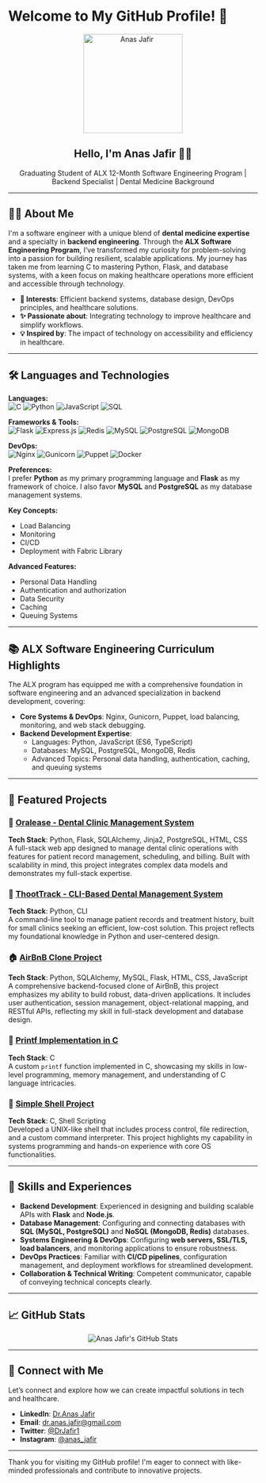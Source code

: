 # Welcome to My GitHub Profile! 👋

<p align="center">
  <img src="https://files.oaiusercontent.com/file-OXRHFurK0553sdRQuvX9B1dp?se=2024-11-05T14%3A51%3A14Z&sp=r&sv=2024-08-04&sr=b&rscc=max-age%3D604800%2C%20immutable%2C%20private&rscd=attachment%3B%20filename%3Dd9bdfaa4-6e26-4bce-b616-a590e272f07c.webp&sig=ffYOjjVmlyCdYU%2Byp7XIouOYgaGbAPZLtnT/7m8K9YM%3D" alt="Anas Jafir" width="200" />
</p>

<h2 align="center">Hello, I'm Anas Jafir 👨‍💻</h2>
<p align="center">Graduating Student of ALX 12-Month Software Engineering Program | Backend Specialist | Dental Medicine Background</p>

---

## 🧑‍🎓 About Me

I'm a software engineer with a unique blend of **dental medicine expertise** and a specialty in **backend engineering**. Through the **ALX Software Engineering Program**, I’ve transformed my curiosity for problem-solving into a passion for building resilient, scalable applications. My journey has taken me from learning C to mastering Python, Flask, and database systems, with a keen focus on making healthcare operations more efficient and accessible through technology.

- **👀 Interests**: Efficient backend systems, database design, DevOps principles, and healthcare solutions.
- **✨ Passionate about**: Integrating technology to improve healthcare and simplify workflows.
- **💡 Inspired by**: The impact of technology on accessibility and efficiency in healthcare.

---

## 🛠 Languages and Technologies

**Languages:**  
![C](https://img.shields.io/badge/C-00599C?style=for-the-badge&logo=c&logoColor=white)
![Python](https://img.shields.io/badge/Python-3776AB?style=for-the-badge&logo=python&logoColor=white)
![JavaScript](https://img.shields.io/badge/JavaScript-F7DF1E?style=for-the-badge&logo=javascript&logoColor=black)
![SQL](https://img.shields.io/badge/SQL-4479A1?style=for-the-badge&logo=MySQL&logoColor=white)

**Frameworks & Tools:**  
![Flask](https://img.shields.io/badge/Flask-000000?style=for-the-badge&logo=flask&logoColor=white)
![Express.js](https://img.shields.io/badge/Express.js-000000?style=for-the-badge&logo=express&logoColor=white)
![Redis](https://img.shields.io/badge/Redis-DC382D?style=for-the-badge&logo=redis&logoColor=white)
![MySQL](https://img.shields.io/badge/MySQL-4479A1?style=for-the-badge&logo=mysql&logoColor=white)
![PostgreSQL](https://img.shields.io/badge/PostgreSQL-336791?style=for-the-badge&logo=postgresql&logoColor=white)
![MongoDB](https://img.shields.io/badge/MongoDB-47A248?style=for-the-badge&logo=mongodb&logoColor=white)

**DevOps:**  
![Nginx](https://img.shields.io/badge/Nginx-009639?style=for-the-badge&logo=nginx&logoColor=white)
![Gunicorn](https://img.shields.io/badge/Gunicorn-5B9B54?style=for-the-badge&logo=gunicorn&logoColor=white)
![Puppet](https://img.shields.io/badge/Puppet-FF8C1C?style=for-the-badge&logo=puppet&logoColor=white)
![Docker](https://img.shields.io/badge/Docker-2496ED?style=for-the-badge&logo=docker&logoColor=white)  

**Preferences:**  
I prefer **Python** as my primary programming language and **Flask** as my framework of choice. I also favor **MySQL** and **PostgreSQL** as my database management systems.

**Key Concepts:**  
- Load Balancing
- Monitoring
- CI/CD
- Deployment with Fabric Library

**Advanced Features:**  
- Personal Data Handling
- Authentication and authorization
- Data Security
- Caching
- Queuing Systems

---

## 📚 ALX Software Engineering Curriculum Highlights

The ALX program has equipped me with a comprehensive foundation in software engineering and an advanced specialization in backend development, covering:

- **Core Systems & DevOps**: Nginx, Gunicorn, Puppet, load balancing, monitoring, and web stack debugging.
- **Backend Development Expertise**:  
  - Languages: Python, JavaScript (ES6, TypeScript)
  - Databases: MySQL, PostgreSQL, MongoDB, Redis
  - Advanced Topics: Personal data handling, authentication, caching, and queuing systems

---

## 🌟 Featured Projects

### 🦷 [Oralease - Dental Clinic Management System](https://github.com/AnasJafir/Oralease)
**Tech Stack**: Python, Flask, SQLAlchemy, Jinja2, PostgreSQL, HTML, CSS  
A full-stack web app designed to manage dental clinic operations with features for patient record management, scheduling, and billing. Built with scalability in mind, this project integrates complex data models and demonstrates my full-stack expertise.

### 🦷 [ThootTrack - CLI-Based Dental Management System](https://github.com/AnasJafir/ThootTrack)
**Tech Stack**: Python, CLI  
A command-line tool to manage patient records and treatment history, built for small clinics seeking an efficient, low-cost solution. This project reflects my foundational knowledge in Python and user-centered design.

### 🏠 [AirBnB Clone Project](https://github.com/AnasJafir/AirBnB_clone_v4.git)
**Tech Stack**: Python, SQLAlchemy, MySQL, Flask, HTML, CSS, JavaScript  
A comprehensive backend-focused clone of AirBnB, this project emphasizes my ability to build robust, data-driven applications. It includes user authentication, session management, object-relational mapping, and RESTful APIs, reflecting my skill in full-stack development and database design.

### 🔧 [Printf Implementation in C](https://github.com/AnasJafir/printf.git)
**Tech Stack**: C  
A custom `printf` function implemented in C, showcasing my skills in low-level programming, memory management, and understanding of C language intricacies.

### 🔧 [Simple Shell Project](https://github.com/AnasJafir/simple_shell.git)
**Tech Stack**: C, Shell Scripting  
Developed a UNIX-like shell that includes process control, file redirection, and a custom command interpreter. This project highlights my capability in systems programming and hands-on experience with core OS functionalities.


---

## 🎯 Skills and Experiences

- **Backend Development**: Experienced in designing and building scalable APIs with **Flask** and **Node.js**.
- **Database Management**: Configuring and connecting databases with **SQL (MySQL, PostgreSQL)** and **NoSQL (MongoDB, Redis)** databases.
- **Systems Engineering & DevOps**: Configuring **web servers, SSL/TLS, load balancers**, and monitoring applications to ensure robustness.
- **DevOps Practices**: Familiar with **CI/CD pipelines**, configuration management, and deployment workflows for streamlined development.
- **Collaboration & Technical Writing**: Competent communicator, capable of conveying technical concepts clearly.

---

## 📈 GitHub Stats

<p align="center">
  <img src="https://github-readme-stats.vercel.app/api?username=AnasJafir&show_icons=true&theme=radical" alt="Anas Jafir's GitHub Stats" />
</p>

---

## 🔗 Connect with Me

Let’s connect and explore how we can create impactful solutions in tech and healthcare.

- **LinkedIn**: [Dr.Anas Jafir](https://www.linkedin.com/in/jafir-anas-667a26278/)
- **Email**: dr.anas.jafir@gmail.com
- **Twitter**: [@DrJafir1](https://x.com/DrJafir1)
- **Instagram**: [@anas_jafir](https://www.instagram.com/anas_jafir/)

---

Thank you for visiting my GitHub profile! I'm eager to connect with like-minded professionals and contribute to innovative projects.
